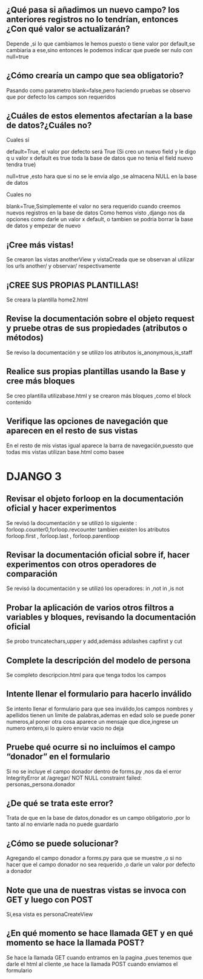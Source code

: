 ## ¿Qué pasa si añadimos un nuevo campo?  los anteriores registros no lo tendrían, entonces ¿Con qué valor se actualizarán?
Depende ,si lo que cambiamos le hemos puesto o tiene  valor por default,se cambiaria a ese,sino entonces le podemos indicar que puede ser nulo con null=true  

## ¿Cómo crearía un campo que sea obligatorio?  

Pasando como parametro blank=false,pero haciendo pruebas se observo que por defecto los campos son requeridos
## ¿Cuáles de estos elementos afectarían  a la base de datos?¿Cuáles no?  

Cuales sí  

default=True, el valor por defecto será True (Si creo un nuevo field y le digo q u valor x default es true toda la base de datos que no tenia el field nuevo tendra true)  

null=true ,esto hara que si no se le envia algo ,se almacena NULL en la base de datos  

Cuales no  

blank=True,Ssimplemente el valor no sera requerido cuando creemos nuevos registros en la base de datos
Como hemos visto ,django nos da opciones como darle un valor x default, o tambien se podria borrar la base de datos y empezar de nuevo  
## ¡Cree más vistas!  

Se crearon las vistas anotherView y vistaCreada que se observan al utilizar los urls another/ y observar/ respectivamente  

## ¡CREE SUS PROPIAS PLANTILLAS!  
Se creara la plantilla home2.html  

## Revise la documentación sobre el objeto request y pruebe otras de sus propiedades (atributos o métodos)  
Se reviso la documentación y se utilizo los atributos is_anonymous,is_staff  
## Realice sus propias plantillas usando la Base y cree más bloques  
Se creo plantilla utilizabase.html y se crearon más bloques ,como el block contenido  
## Verifique las opciones de navegación que aparecen en el resto de sus vistas  
En el resto de mis vistas igual aparece la barra de navegación,puessto que todas mis vistas utilizan base.html como basee  
# DJANGO 3  
## Revisar el objeto forloop en la documentación oficial y hacer experimentos  
Se revisó la documentación y se utilizó lo siguiente : forloop.counter0,forloop.revcounter tambien existen los atributos forloop.first , forloop.last , forloop.parentloop  
## Revisar la documentación oficial sobre if, hacer experimentos con otros operadores de comparación
Se revisó la documentación y se utilizó los operadores: in ,not in ,is not  
## Probar la aplicación de varios otros filtros a variables y  bloques, revisando la documentación oficial  
Se probo truncatechars,upper y add,ademáss adslashes capfirst y cut  
## Complete la descripción del modelo de persona  
Se completo descripcion.html para que tenga todos los campos  
## Intente llenar el formulario para hacerlo inválido  
Se intento llenar el formulario para que sea inválido,los campos nombres y apellidos tienen un limite de palabras,ademas en edad solo se puede poner numeros,al poner otra cosa aparece un mensaje que dice,ingrese un numero entero,si lo quiero enviar vacio no deja  
## Pruebe qué ocurre si no incluímos el campo “donador” en el formulario
Si no se incluye el campo donador dentro de forms.py ,nos da el error IntegrityError at /agregar/
NOT NULL constraint failed: personas_persona.donador
## ¿De qué se trata este error?
Trata de que en la base de datos,donador es un campo obligatorio ,por lo tanto al no enviarle nada no puede guardarlo 
## ¿Cómo se puede solucionar?
Agregando el campo donador a forms.py para que se muestre ,o si no hacer que el campo donador no sea requerido ,o darle un valor por defecto a donador  
## Note que una de nuestras vistas se invoca con GET y luego con POST
Si,esa vista es personaCreateView  

## ¿En qué momento se hace llamada GET y en qué momento se hace la llamada POST?
Se hace la llamada GET cuando entramos en la pagina ,pues tenemos que darle el html al cliente ,se hace la llamada POST cuando enviamos el formulario








